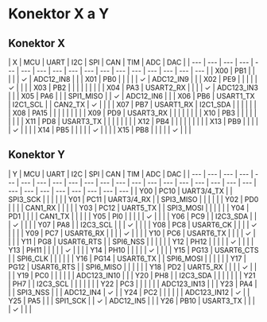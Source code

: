 # Konektor X a Y

## Konektor X

| X | MCU | UART | I2C | SPI | CAN | TIM | ADC | DAC |
| --- | --- | --- | --- | --- | --- | --- | --- | --- | --- | --- | --- | --- | --- | --- | --- | --- |
| X00 | PB1 |  |  |  |  |  ✓ | ADC12\_IN8 |  |
| X01 | PB0 |  |  |  |  |  ✓ | ADC12\_IN9 |  |
| X02 | PE9 |  |  |  |  |  ✓ |  |  |
| X03 | PB2 |  |  |  |  |  |  |  |
| X04 | PA3 | USART2\_RX |  |  |  |  ✓ | ADC123\_IN3 |  |
| X05 | PA6 |  |  | SPI1\_MISO |  |  ✓ | ADC12\_IN6 |  |
| X06 | PB6 | USART1\_TX | I2C1\_SCL |  | CAN2\_TX |  ✓ |  |  |
| X07 | PB7 | USART1\_RX | I2C1\_SDA |  |  |  |  |  |
| X08 | PA15 |  |  |  |  |  |  |  |
| X09 | PD9 | USART3\_RX |  |  |  |  |  |  |
| X10 | PB3 |  |  |  |  |  |  |  |
| X11 | PD8 | USART3\_TX |  |  |  |  |  |  |
| X12 | PB4 |  |  |  |  |  |  |  |
| X13 | PB9 |  |  |  |  |  ✓ |  |  |
| X14 | PB5 |  |  |  |  |  ✓ |  |  |
| X15 | PB8 |  |  |  |  |  ✓ |  |  |

## Konektor Y

| Y | MCU | UART | I2C | SPI | CAN | TIM | ADC | DAC |
| --- | --- | --- | --- | --- | --- | --- | --- | --- | --- | --- | --- | --- | --- | --- | --- | --- | --- | --- | --- | --- | --- | --- | --- | --- | --- | --- | --- |
| Y00 | PC10 | UART3/4\_TX |  | SPI3\_SCK |  |  |  |  |
| Y01 | PC11 | UART3/4\_RX |  | SPI3\_MISO |  |  |  |  |
| Y02 | PD0 |  |  |  | CAN1\_RX |  |  |  |
| Y03 | PC12 | UART5\_TX |  | SPI3\_MOSI |  |  |  |  |
| Y04 | PD1 |  |  |  | CAN1\_TX |  |  |  |
| Y05 | PI0 |  |  |  |  |  ✓ |  |  |
| Y06 | PC9 |  | I2C3\_SDA |  |  |  ✓ |  |  |
| Y07 | PA8 |  | I2C3\_SCL |  |  |  ✓ |  |  |
| Y08 | PC8 | USART6\_CK |  |  |  |  ✓ |  |  |
| Y09 | PC7 | USART6\_RX |  |  |  |  ✓ |  |  |
| Y10 | PC6 | USART6\_TX |  |  |  |  ✓ |  |  |
| Y11 | PG8 | USART6\_RTS |  | SPI6\_NSS |  |  |  |  |
| Y12 | PH12 |  |  |  |  |  ✓ |  |  |
| Y13 | PH11 |  |  |  |  |  ✓ |  |  |
| Y14 | PH10 |  |  |  |  |  ✓ |  |  |
| Y15 | PG13 | USART6\_CTS |  | SPI6\_CLK |  |  |  |  |
| Y16 | PG14 | USART6\_TX |  | SPI6\_MOSI |  |  |  |  |
| Y17 | PG12 | USART6\_RTS |  | SPI6\_MISO |  |  |  |  |
| Y18 | PD2 | UART5\_RX |  |  |  |  ✓ |  |   |
| Y19 | PC0 |  |  |  |  |  | ADC123\_IN10 |  |
| Y20 | PH8 |  | I2C3\_SDA |  |  |  |  |  |
| Y21 | PH7 |  | I2C3\_SCL |  |  |  |  |  |
| Y22 | PC3 |  |  |  |  |  | ADC123\_IN13 |  |
| Y23 | PA4 |  |  | SPI3\_NSS |  |  | ADC12\_IN4 |  ✓ |
| Y24 | PC2 |  |  |  |  |  | ADC123\_IN12 |  ✓ |
| Y25 | PA5 |  |  | SPI1\_SCK |  |  ✓ | ADC12\_IN5 |  |
| Y26 | PB10 | USART3\_TX |  |  |  |  ✓ |  |  |

